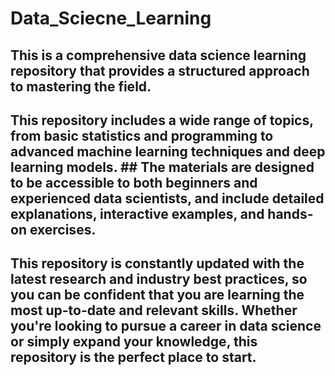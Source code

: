 # Data_Sciecne_Learning

## This is a comprehensive data science learning repository that provides a structured approach to mastering the field.
## This repository includes a wide range of topics, from basic statistics and programming to advanced machine learning techniques and deep learning models. ## The materials are designed to be accessible to both beginners and experienced data scientists, and include detailed explanations, interactive examples, and hands-on exercises. 
## This repository is constantly updated with the latest research and industry best practices, so you can be confident that you are learning the most up-to-date and relevant skills. Whether you're looking to pursue a career in data science or simply expand your knowledge, this repository is the perfect place to start.



